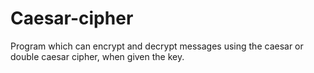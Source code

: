 # Caesar-cipher
Program which can encrypt and decrypt messages using the caesar or double caesar cipher, when given the key.
